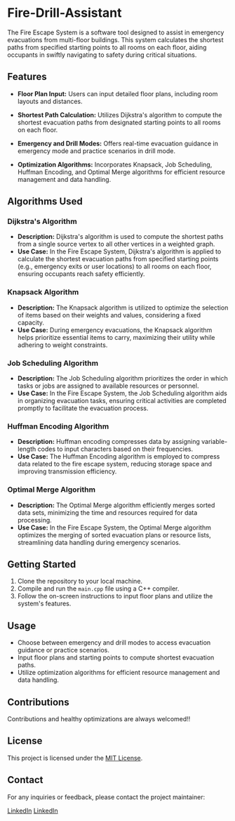 # Fire-Drill-Assistant 
 
The Fire Escape System is a software tool designed to assist in emergency evacuations from multi-floor buildings. This system calculates the shortest paths from specified starting points to all rooms on each floor, aiding occupants in swiftly navigating to safety during critical situations.

## Features 

- **Floor Plan Input:** Users can input detailed floor plans, including room layouts and distances.
  
- **Shortest Path Calculation:** Utilizes Dijkstra's algorithm to compute the shortest evacuation paths from designated starting points to all rooms on each floor.
  
- **Emergency and Drill Modes:** Offers real-time evacuation guidance in emergency mode and practice scenarios in drill mode.
  
- **Optimization Algorithms:** Incorporates Knapsack, Job Scheduling, Huffman Encoding, and Optimal Merge algorithms for efficient resource management and data handling.
  
## Algorithms Used

### Dijkstra's Algorithm
- **Description:** Dijkstra's algorithm is used to compute the shortest paths from a single source vertex to all other vertices in a weighted graph.
- **Use Case:** In the Fire Escape System, Dijkstra's algorithm is applied to calculate the shortest evacuation paths from specified starting points (e.g., emergency exits or user locations) to all rooms on each floor, ensuring occupants reach safety efficiently.

### Knapsack Algorithm
- **Description:** The Knapsack algorithm is utilized to optimize the selection of items based on their weights and values, considering a fixed capacity.
- **Use Case:** During emergency evacuations, the Knapsack algorithm helps prioritize essential items to carry, maximizing their utility while adhering to weight constraints.

### Job Scheduling Algorithm
- **Description:** The Job Scheduling algorithm prioritizes the order in which tasks or jobs are assigned to available resources or personnel.
- **Use Case:** In the Fire Escape System, the Job Scheduling algorithm aids in organizing evacuation tasks, ensuring critical activities are completed promptly to facilitate the evacuation process.

### Huffman Encoding Algorithm
- **Description:** Huffman encoding compresses data by assigning variable-length codes to input characters based on their frequencies.
- **Use Case:** The Huffman Encoding algorithm is employed to compress data related to the fire escape system, reducing storage space and improving transmission efficiency.

### Optimal Merge Algorithm
- **Description:** The Optimal Merge algorithm efficiently merges sorted data sets, minimizing the time and resources required for data processing.
- **Use Case:** In the Fire Escape System, the Optimal Merge algorithm optimizes the merging of sorted evacuation plans or resource lists, streamlining data handling during emergency scenarios.

## Getting Started

1. Clone the repository to your local machine.
2. Compile and run the `main.cpp` file using a C++ compiler.
3. Follow the on-screen instructions to input floor plans and utilize the system's features.

## Usage

- Choose between emergency and drill modes to access evacuation guidance or practice scenarios.
- Input floor plans and starting points to compute shortest evacuation paths.
- Utilize optimization algorithms for efficient resource management and data handling.

## Contributions

Contributions and healthy optimizations are always welcomed!!

## License

This project is licensed under the [MIT License](LICENSE).

## Contact

For any inquiries or feedback, please contact the project maintainer:

[LinkedIn](https://www.linkedin.com/in/raj-tyagi-83765b21b/)
[LinkedIn](https://www.linkedin.com/in/tushar-sood-03927b238/)

